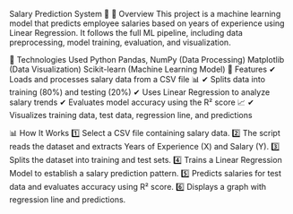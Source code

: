 Salary Prediction System 🚀
📌 Overview
This project is a machine learning model that predicts employee salaries based on years of experience using Linear Regression. It follows the full ML pipeline, including data preprocessing, model training, evaluation, and visualization.

🔧 Technologies Used
Python
Pandas, NumPy (Data Processing)
Matplotlib (Data Visualization)
Scikit-learn (Machine Learning Model)
🔹 Features
✔ Loads and processes salary data from a CSV file 📊
✔ Splits data into training (80%) and testing (20%)
✔ Uses Linear Regression to analyze salary trends
✔ Evaluates model accuracy using the R² score 📈
✔ Visualizes training data, test data, regression line, and predictions

📊 How It Works
1️⃣ Select a CSV file containing salary data.
2️⃣ The script reads the dataset and extracts Years of Experience (X) and Salary (Y).
3️⃣ Splits the dataset into training and test sets.
4️⃣ Trains a Linear Regression Model to establish a salary prediction pattern.
5️⃣ Predicts salaries for test data and evaluates accuracy using R² score.
6️⃣ Displays a graph with regression line and predictions.
